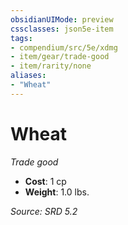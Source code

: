 ```yaml
---
obsidianUIMode: preview
cssclasses: json5e-item
tags:
- compendium/src/5e/xdmg
- item/gear/trade-good
- item/rarity/none
aliases: 
- "Wheat"
---
```

# Wheat
*Trade good*  

- **Cost**: 1 cp
- **Weight**: 1.0 lbs.

*Source: SRD 5.2*